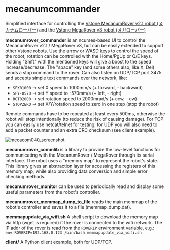 # mecanumcommander
Simplified interface for controlling the [Vstone MecanumRover v2.1 robot (メカナムローバー)](https://www.vstone.co.jp/products/wheelrobot/ver2.1.html#mecanumrover2.1) and the [Vstone MegaRover v3 robot (メガローバー)](https://www.vstone.co.jp/products/wheelrobot/ver.3.0_normal.html)

**mecanumrover_commander** is an ncurses-based UI to control the MecanumRover v2.1 / MegaRover v3, but can be easily extended to support other Vstone robots.
Use the arrow or WASD keys to control the speed of the robot, rotation can be controlled with the Home/PgUp or Q/E keys.
Holding "Shift" with the mentioned keys will give a boost to the speed increase/decrease. The "space" key (and some others also, like X, Del) sends a stop command to the rover.
Can also listen on UDP/TCP port 3475 and accepts simple text commands over the network, like:

* `SPX01000` -> set X speed to 1000mm/s (+ forward, - backward)
* `SPY-0570` -> set Y speed to -570mm/s (+ left, - right)
* `ROT02000` -> set rotation speed to 2000mrad/s (+ ccw, - cw)
* `STOPZERO` -> set X/Y/rotation speed to zero in one step (stop the robot)

Remote commands have to be repeated at least every 500ms, otherwise the robot will stop intentionally (to reduce the risk of causing damage).
For TCP you can easily use netcat/telnet for testing, for UDP you will also need to add a packet counter and an extra CRC checksum (see client example).

![mecacom040_screenshot](https://user-images.githubusercontent.com/86873213/133548313-0c7746d7-e2b6-4c1c-8e45-a02d7f5e305a.png)

**mecanumrover_commlib** is a library to provide the low-level functions for communicating with the MecanumRover / MegaRover through its serial interface.
The robot uses a "memory map" to represent the robot's state.
This library gives an abstraction layer for accessing the registers of this memory map, while also providing data conversion and simple error checking methods.

**mecanumrover_monitor** can be used to periodically read and display some useful parameters from the robot's controller.

**mecanumrover_memmap_dump_to_file** reads the main memmap of the robot's controller and saves it to a file (memmap_dump.dat).

**memmapupdate_via_wifi.sh** A shell script to download the memory map via http (wget is required) if the rover is connected to the wifi network.
The IP addr of the rover is read from the `ROVERIP` environment variable, e.g.: \
`env ROVERIP=192.168.0.123 /bin/bash memmapupdate_via_wifi.sh`

**client/** A Python client example, both for UDP/TCP.
